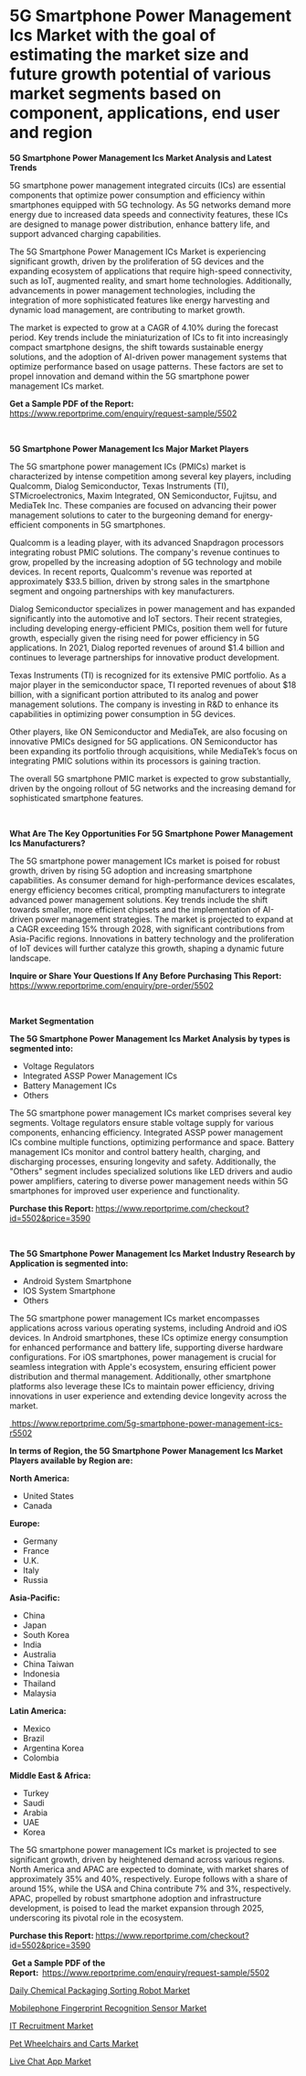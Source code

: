 <p><h1>5G Smartphone Power Management Ics Market with the goal of estimating the market size and future growth potential of various market segments based on component, applications, end user and region</h1></p><p><strong>5G Smartphone Power Management Ics Market Analysis and Latest Trends</strong></p>
<p><p>5G smartphone power management integrated circuits (ICs) are essential components that optimize power consumption and efficiency within smartphones equipped with 5G technology. As 5G networks demand more energy due to increased data speeds and connectivity features, these ICs are designed to manage power distribution, enhance battery life, and support advanced charging capabilities. </p><p>The 5G Smartphone Power Management ICs Market is experiencing significant growth, driven by the proliferation of 5G devices and the expanding ecosystem of applications that require high-speed connectivity, such as IoT, augmented reality, and smart home technologies. Additionally, advancements in power management technologies, including the integration of more sophisticated features like energy harvesting and dynamic load management, are contributing to market growth.</p><p>The market is expected to grow at a CAGR of 4.10% during the forecast period. Key trends include the miniaturization of ICs to fit into increasingly compact smartphone designs, the shift towards sustainable energy solutions, and the adoption of AI-driven power management systems that optimize performance based on usage patterns. These factors are set to propel innovation and demand within the 5G smartphone power management ICs market.</p></p>
<p><strong>Get a Sample PDF of the Report:&nbsp;</strong> <a href="https://www.reportprime.com/enquiry/request-sample/5502">https://www.reportprime.com/enquiry/request-sample/5502</a></p>
<p>&nbsp;</p>
<p><strong>5G Smartphone Power Management Ics Major Market Players</strong></p>
<p><p>The 5G smartphone power management ICs (PMICs) market is characterized by intense competition among several key players, including Qualcomm, Dialog Semiconductor, Texas Instruments (TI), STMicroelectronics, Maxim Integrated, ON Semiconductor, Fujitsu, and MediaTek Inc. These companies are focused on advancing their power management solutions to cater to the burgeoning demand for energy-efficient components in 5G smartphones.</p><p>Qualcomm is a leading player, with its advanced Snapdragon processors integrating robust PMIC solutions. The company's revenue continues to grow, propelled by the increasing adoption of 5G technology and mobile devices. In recent reports, Qualcomm's revenue was reported at approximately $33.5 billion, driven by strong sales in the smartphone segment and ongoing partnerships with key manufacturers.</p><p>Dialog Semiconductor specializes in power management and has expanded significantly into the automotive and IoT sectors. Their recent strategies, including developing energy-efficient PMICs, position them well for future growth, especially given the rising need for power efficiency in 5G applications. In 2021, Dialog reported revenues of around $1.4 billion and continues to leverage partnerships for innovative product development.</p><p>Texas Instruments (TI) is recognized for its extensive PMIC portfolio. As a major player in the semiconductor space, TI reported revenues of about $18 billion, with a significant portion attributed to its analog and power management solutions. The company is investing in R&D to enhance its capabilities in optimizing power consumption in 5G devices.</p><p>Other players, like ON Semiconductor and MediaTek, are also focusing on innovative PMICs designed for 5G applications. ON Semiconductor has been expanding its portfolio through acquisitions, while MediaTek’s focus on integrating PMIC solutions within its processors is gaining traction.</p><p>The overall 5G smartphone PMIC market is expected to grow substantially, driven by the ongoing rollout of 5G networks and the increasing demand for sophisticated smartphone features.</p></p>
<p>&nbsp;</p>
<p><strong>What Are The Key Opportunities For 5G Smartphone Power Management Ics Manufacturers?</strong></p>
<p><p>The 5G smartphone power management ICs market is poised for robust growth, driven by rising 5G adoption and increasing smartphone capabilities. As consumer demand for high-performance devices escalates, energy efficiency becomes critical, prompting manufacturers to integrate advanced power management solutions. Key trends include the shift towards smaller, more efficient chipsets and the implementation of AI-driven power management strategies. The market is projected to expand at a CAGR exceeding 15% through 2028, with significant contributions from Asia-Pacific regions. Innovations in battery technology and the proliferation of IoT devices will further catalyze this growth, shaping a dynamic future landscape.</p></p>
<p><strong>Inquire or Share Your Questions If Any Before Purchasing This Report:</strong> <a href="https://www.reportprime.com/enquiry/pre-order/5502">https://www.reportprime.com/enquiry/pre-order/5502</a></p>
<p>&nbsp;</p>
<p><strong>Market Segmentation</strong></p>
<p><strong>The 5G Smartphone Power Management Ics Market Analysis by types is segmented into:</strong></p>
<p><ul><li>Voltage Regulators</li><li>Integrated ASSP Power Management ICs</li><li>Battery Management ICs</li><li>Others</li></ul></p>
<p><p>The 5G smartphone power management ICs market comprises several key segments. Voltage regulators ensure stable voltage supply for various components, enhancing efficiency. Integrated ASSP power management ICs combine multiple functions, optimizing performance and space. Battery management ICs monitor and control battery health, charging, and discharging processes, ensuring longevity and safety. Additionally, the "Others" segment includes specialized solutions like LED drivers and audio power amplifiers, catering to diverse power management needs within 5G smartphones for improved user experience and functionality.</p></p>
<p><strong>Purchase this Report:&nbsp;</strong><a href="https://www.reportprime.com/checkout?id=5502&price=3590">https://www.reportprime.com/checkout?id=5502&price=3590</a></p>
<p>&nbsp;</p>
<p><strong>The 5G Smartphone Power Management Ics Market Industry Research by Application is segmented into:</strong></p>
<p><ul><li>Android System Smartphone</li><li>IOS System Smartphone</li><li>Others</li></ul></p>
<p><p>The 5G smartphone power management ICs market encompasses applications across various operating systems, including Android and iOS devices. In Android smartphones, these ICs optimize energy consumption for enhanced performance and battery life, supporting diverse hardware configurations. For iOS smartphones, power management is crucial for seamless integration with Apple's ecosystem, ensuring efficient power distribution and thermal management. Additionally, other smartphone platforms also leverage these ICs to maintain power efficiency, driving innovations in user experience and extending device longevity across the market.</p></p>
<p><a href="https://www.reportprime.com/5g-smartphone-power-management-ics-r5502">&nbsp;https://www.reportprime.com/5g-smartphone-power-management-ics-r5502</a></p>
<p><strong>In terms of Region, the 5G Smartphone Power Management Ics Market Players available by Region are:</strong></p>
<p>
    <p> <strong> North America: </strong>
        <ul>
            <li>United States</li>
            <li>Canada</li>
        </ul>
        </p> 
    <p> <strong> Europe: </strong>
        <ul>
            <li>Germany</li>
            <li>France</li>
            <li>U.K.</li>
            <li>Italy</li>
            <li>Russia</li>
        </ul>
        </p> 
    <p> <strong> Asia-Pacific: </strong>
        <ul>
            <li>China</li>
            <li>Japan</li>
            <li>South Korea</li>
            <li>India</li>
            <li>Australia</li>
            <li>China Taiwan</li>
            <li>Indonesia</li>
            <li>Thailand</li>
            <li>Malaysia</li>
        </ul>
        </p> 
    <p> <strong> Latin America: </strong>
        <ul>
            <li>Mexico</li>
            <li>Brazil</li>
            <li>Argentina Korea</li>
            <li>Colombia</li>
        </ul>
        </p> 
    <p> <strong> Middle East & Africa: </strong>
        <ul>
            <li>Turkey</li>
            <li>Saudi</li>
            <li>Arabia</li>
            <li>UAE</li>
            <li>Korea</li>
        </ul>
    </p>
    </p>
<p><p>The 5G smartphone power management ICs market is projected to see significant growth, driven by heightened demand across various regions. North America and APAC are expected to dominate, with market shares of approximately 35% and 40%, respectively. Europe follows with a share of around 15%, while the USA and China contribute 7% and 3%, respectively. APAC, propelled by robust smartphone adoption and infrastructure development, is poised to lead the market expansion through 2025, underscoring its pivotal role in the ecosystem.</p></p>
<p><strong>Purchase this Report: </strong><a href="https://www.reportprime.com/checkout?id=5502&price=3590">https://www.reportprime.com/checkout?id=5502&price=3590</a></p>
<p>&nbsp;<strong>Get a Sample PDF of the Report:&nbsp;&nbsp;</strong><a href="https://www.reportprime.com/enquiry/request-sample/5502">https://www.reportprime.com/enquiry/request-sample/5502</a></p>
<p><strong></strong></p>
<p><p><a href="https://issuu.com/reportprime-2/docs/daily-chemical-packaging-sorting-ro_40286f26b9fbf7">Daily Chemical Packaging Sorting Robot Market</a></p><p><a href="https://github.com/BellAuer/Market-Research-Report-List-1/blob/main/mobilephone-fingerprint-recognition-sensor-market.md">Mobilephone Fingerprint Recognition Sensor Market</a></p><p><a href="https://www.linkedin.com/pulse/recruitment-market-size-share-analysis-growth-trends-forecast-wpipf?trackingId=k8%2BFLIBlRPyWgF1s3K%2F6xw%3D%3D">IT Recruitment Market</a></p><p><a href="https://issuu.com/reportprime-2/docs/pet-wheelchairs-and-carts-market-si_5f3886e373264f">Pet Wheelchairs and Carts Market</a></p><p><a href="https://www.linkedin.com/pulse/booming-live-chat-app-market-sector-analysis-growth-projections-b2yrf?trackingId=MIDZVSJKQE63%2FMQN50qQ5Q%3D%3D">Live Chat App Market</a></p></p>